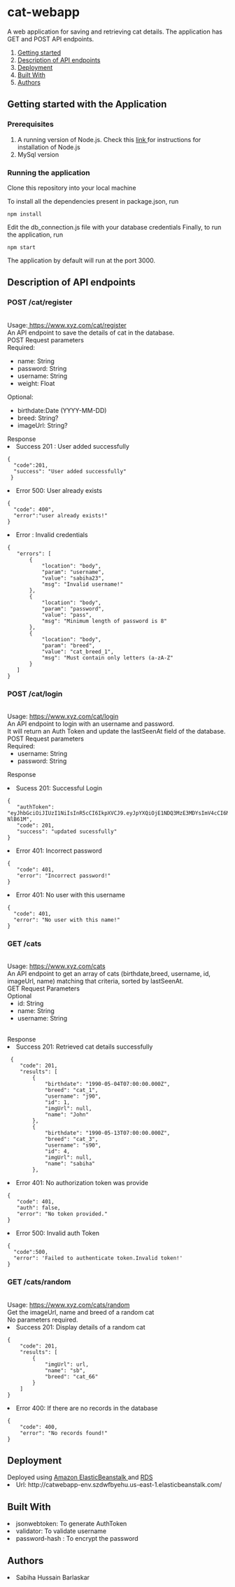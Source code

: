 # cat-webapp
A web application for saving and retrieving cat details. The application has GET and POST API endpoints.
<br>
<ol>
 <li> <a href="#point_1">Getting started</a>
 <li> <a href="#point_2">Description of API endpoints</a>
 <li> <a href="#point_3">Deployment </a>
 <li> <a href="#point_4">Built With <a>
 <li> <a href="#point_5">Authors</a>
</ol>

<p id="point_1"> <h2>Getting started with the Application</h2>
<p> <h3>Prerequisites </h3> </p>
       <ol>
       <li> A running version of Node.js. Check this <a href = "https://nodejs.org/en/download/package-manager/"> link </a> for instructions for installation of Node.js
       <li>MySql version
   </ol>
<p> <h3> Running the application </h3> </p>                                                                                              
 Clone this repository into your local machine
 
 To install all the dependencies present in package.json, run
 
 ```
 npm install
 ```
 Edit the db_connection.js file with your database credentials
 Finally, to run the application, run
 
 ```
 npm start
 ```
 The application by default will run at the port 3000.

<p id="point_2"><h2> Description of API endpoints </h2> </p>
<p id="api_1">  <h3> POST /cat/register </h3> </p>
<br>Usage:<a href="#"> https://www.xyz.com/cat/register </a>
<br>An API endpoint to save the details of cat in the database.
<br>POST Request parameters
<br>Required:
<ul>
 <li>name: String
 <li>password: String
 <li>username: String
 <li>weight: Float
 </ul>
 Optional:
  <ul>
 <li> birthdate:Date (YYYY-MM-DD)
 <li>breed: String?
 <li> imageUrl: String?
 </ul>
Response
<li>Success 201 : User added successfully
 
```
{
  "code":201,
  "success": "User added successfully"
 }
```
<li> Error 500: User already exists
 
 ```
 {
   "code": 400",
   "error":"user already exists!"
 }
 ```
 <li> Error : Invalid credentials
 
 ```
 {
    "errors": [
        {
            "location": "body",
            "param": "username",
            "value": "sabiha23",
            "msg": "Invalid username!"
        },
        {
            "location": "body",
            "param": "password",
            "value": "pass",
            "msg": "Minimum length of password is 8"
        },
        {
            "location": "body",
            "param": "breed",
            "value": "cat_breed_1",
            "msg": "Must contain only letters (a-zA-Z"
        }
    ]
}

 ```
</p>
<p id ="api_2"> <h3> POST /cat/login </h3>
<br>Usage: <a href="#"> https://www.xyz.com/cat/login</a>
<br>
An API endpoint to login with an username and password.
<br>It will return an Auth Token and update the lastSeenAt field of the database.
<br>POST Request parameters
<br>Required:
<ul>
    <li> username: String
    <li> password: String
 </ul>
 
 Response
 
   <li>Sucess 201: Successful Login 
 
 ```
 {
    "authToken": "eyJhbGciOiJIUzI1NiIsInR5cCI6IkpXVCJ9.eyJpYXQiOjE1NDQ3MzE3MDYsImV4cCI6MTU0NDgxODEwNn0.VwFW8T8FE7JAXLU_nT9gZ2xOh1L7NKFUqaw4-NlB61M",
    "code": 201,
    "success": "updated sucessfully"
}
 ```
 <li>Error 401: Incorrect password
  
 ```
 {
    "code": 401,
    "error": "Incorrect password!"
}
 ```
 <li>Error 401: No user with this username 
 
  ```
 {
    "code": 401,
    "error": "No user with this name!"
}
 ```
<p id ="api_3"> <h3> GET /cats </h3>
<br>Usage: <a href="#"> https://www.xyz.com/cats</a>
<br>An API endpoint to get an array of cats (birthdate,breed, username, id, imageUrl, name) matching that criteria, sorted by lastSeenAt.
<br>GET Request Parameters
<br> Optional
<ul>
<li> id: String
<li> name: String
<li> username: String
</ul>
<br> Response
<li> Success 201: Retrieved cat details successfully
 
```
 {
    "code": 201,
    "results": [
        {
            "birthdate": "1990-05-04T07:00:00.000Z",
            "breed": "cat_1",
            "username": "j90",
            "id": 1,
            "imgUrl": null,
            "name": "John"
        },
        {
            "birthdate": "1990-05-13T07:00:00.000Z",
            "breed": "cat_3",
            "username": "s90",
            "id": 4,
            "imgUrl": null,
            "name": "sabiha"
        },
```

<li> Error 401: No authorization token was provide
 
 ```
 {
    "code": 401,
    "auth": false,
    "error": "No token provided."
}
 ```
 
<li> Error 500: Invalid auth Token
 
 ```
 {
   "code":500, 
   "error": 'Failed to authenticate token.Invalid token!'
 }
 ```
</p>
<p id ="api_4"><h3> GET /cats/random </h3>
<br>Usage: <a href="#"> https://www.xyz.com/cats/random</a>
<br> Get the imageUrl, name and breed of a random cat
<br>No parameters required.

<li>Success 201: Display details of a random cat

```
{
    "code": 201,
    "results": [
        {
            "imgUrl": url,
            "name": "sb",
            "breed": "cat_66"
        }
    ]
}
```

<li>Error 400: If there are no records in the database

```
{
    "code": 400,
    "error": "No records found!"
}
```

</p>
<p id="point_3"> <h2> Deployment </h2> </p>
Deployed using <a href="https://docs.aws.amazon.com/quickstarts/latest/webapp/welcome.html?icmpid=docs_eb_console_new"> Amazon ElasticBeanstalk </a> and <a href="https://docs.aws.amazon.com/AmazonRDS/latest/UserGuide/CHAP_GettingStarted.html"> RDS </a>
<li> Url: http://catwebapp-env.szdwfbyehu.us-east-1.elasticbeanstalk.com/

<p id="point_4"> <h2> Built With </h2> </p>
<li> jsonwebtoken: To generate AuthToken
<li> validator: To validate username
<li> password-hash : To encrypt the password
<p id="point_5"> <h2> Authors </h2> </p>
<li> Sabiha Hussain Barlaskar
